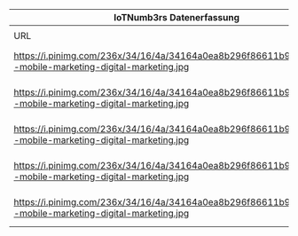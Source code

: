 |IoTNumb3rs Datenerfassung|||||||||||
| ---- | ---- | ---- | ---- | ---- | ---- | ---- | ---- | ---- | ---- | ---- |
||||||||||||
|URL|home_url|filename|device_class|device_count|market_class|market_volume|prognosis_year|publication_year|authorship_class|Dropbox folder|
|https://i.pinimg.com/236x/34/16/4a/34164a0ea8b296f86611b9f8f2d4faff--mobile-marketing-digital-marketing.jpg|https://www.pinterest.de/FrederikCBotha/enterprise-mobility-the-iot-technology/?lp=true|file4_34164a0ea8b296f86611b9f8f2d4faff--mobile-marketing-digital-marketing.jpg|4G Smartphone connections|60000000|||2012|-----------|pinterest|Pattoho/20190101-2100|
|https://i.pinimg.com/236x/34/16/4a/34164a0ea8b296f86611b9f8f2d4faff--mobile-marketing-digital-marketing.jpg|https://www.pinterest.de/FrederikCBotha/enterprise-mobility-the-iot-technology/?lp=true|file4_34164a0ea8b296f86611b9f8f2d4faff--mobile-marketing-digital-marketing.jpg|4G Smartphone connections|992000000|||2017|-----------|pinterest|Pattoho/20190101-2100|
|https://i.pinimg.com/236x/34/16/4a/34164a0ea8b296f86611b9f8f2d4faff--mobile-marketing-digital-marketing.jpg|https://www.pinterest.de/FrederikCBotha/enterprise-mobility-the-iot-technology/?lp=true|file4_34164a0ea8b296f86611b9f8f2d4faff--mobile-marketing-digital-marketing.jpg|4G Smartphone connections|8700000000|||2012|-----------|pinterest|Pattoho/20190101-2100|
|https://i.pinimg.com/236x/34/16/4a/34164a0ea8b296f86611b9f8f2d4faff--mobile-marketing-digital-marketing.jpg|https://www.pinterest.de/FrederikCBotha/enterprise-mobility-the-iot-technology/?lp=true|file4_34164a0ea8b296f86611b9f8f2d4faff--mobile-marketing-digital-marketing.jpg|4G Smartphone connections|10500000000|||2013|-----------|pinterest|Pattoho/20190101-2100|
|https://i.pinimg.com/236x/34/16/4a/34164a0ea8b296f86611b9f8f2d4faff--mobile-marketing-digital-marketing.jpg|https://www.pinterest.de/FrederikCBotha/enterprise-mobility-the-iot-technology/?lp=true|file4_34164a0ea8b296f86611b9f8f2d4faff--mobile-marketing-digital-marketing.jpg|4G Smartphone connections|50000000000|||2020|-----------|pinterest|Pattoho/20190101-2100|
